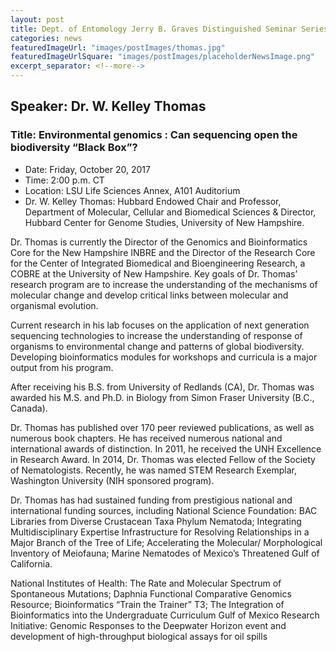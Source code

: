 ```yaml
---
layout: post
title: Dept. of Entomology Jerry B. Graves Distinguished Seminar Series
categories: news
featuredImageUrl: "images/postImages/thomas.jpg"
featuredImageUrlSquare: "images/postImages/placeholderNewsImage.png"
excerpt_separator: <!--more-->
---
```

<h2>Speaker: Dr. W. Kelley Thomas</h2>
<h3>Title: Environmental genomics : Can sequencing open the biodiversity “Black Box”?</h3>
<!--more-->
<ul>
  <li>Date: Friday, October 20, 2017</li>
  <li>Time: 2:00 p.m. CT</li>
  <li>Location: LSU Life Sciences Annex, A101 Auditorium</li>
  <li>Dr. W. Kelley Thomas: Hubbard Endowed Chair and Professor, Department of Molecular, Cellular and Biomedical Sciences & Director, Hubbard Center for Genome Studies, University of New Hampshire.</li>
</ul>

<p>Dr. Thomas is currently the Director of the Genomics and Bioinformatics Core for the New Hampshire INBRE and the Director of the Research Core for the Center of Integrated Biomedical and Bioengineering Research, a COBRE at the University of New Hampshire. Key goals of Dr. Thomas’ research program are to increase the understanding of the mechanisms of molecular change and develop critical links between molecular and organismal evolution.</p>

<p>Current research in his lab focuses on the application of next generation sequencing technologies to increase the understanding of response of organisms to environmental change and patterns of global biodiversity. Developing bioinformatics modules for workshops and curricula is a major output from his program.</p>

<p>After receiving his B.S. from University of Redlands (CA), Dr. Thomas was awarded his M.S. and Ph.D. in Biology from Simon Fraser University (B.C., Canada).</p>

<p>Dr. Thomas has published over 170 peer reviewed publications, as well as numerous book chapters. He has received numerous national and international awards of distinction. In 2011, he received the UNH Excellence in Research Award. In 2014, Dr. Thomas was elected Fellow of the Society of Nematologists. Recently, he was named STEM Research Exemplar, Washington University (NIH sponsored program).</p>

<p>Dr. Thomas has had sustained funding from prestigious national and international funding sources, including National Science Foundation: BAC Libraries from Diverse Crustacean Taxa Phylum Nematoda; Integrating Multidisciplinary Expertise Infrastructure for Resolving Relationships in a Major Branch of the Tree of Life; Accelerating the Molecular/ Morphological Inventory of Meiofauna; Marine Nematodes of Mexico’s Threatened Gulf of California.</p>

<p>National Institutes of Health: The Rate and Molecular Spectrum of Spontaneous Mutations; Daphnia Functional Comparative Genomics Resource; Bioinformatics “Train the Trainer” T3; The Integration of Bioinformatics into the Undergraduate Curriculum Gulf of Mexico Research Initiative: Genomic Responses to the Deepwater Horizon event and development of high-throughput biological assays for oil spills</p>
